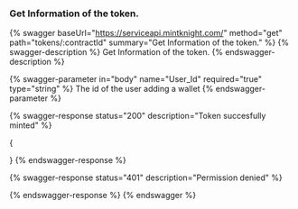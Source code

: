 
### Get Information of the token.

{% swagger baseUrl="https://serviceapi.mintknight.com/" method="get" path="tokens/:contractId" summary="Get Information of the token." %} {% swagger-description %} Get Information of the token. {% endswagger-description %}

{% swagger-parameter in="body" name="User_Id" required="true" type="string" %} The id of the user adding a wallet {% endswagger-parameter %}


{% swagger-response status="200" description="Token succesfully minted" %}

{

}
{% endswagger-response %}

{% swagger-response status="401" description="Permission denied" %}

{% endswagger-response %} {% endswagger %}